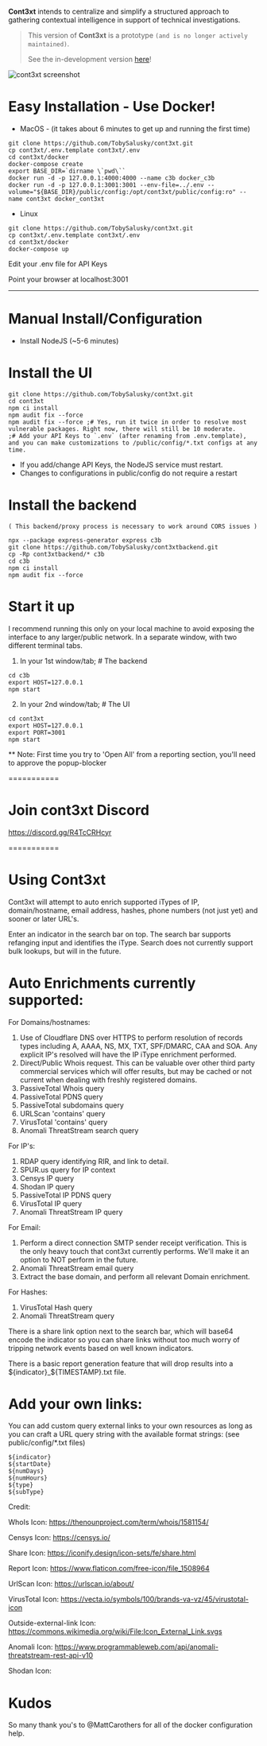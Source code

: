 **Cont3xt** intends to centralize and simplify a structured approach to gathering contextual intelligence in support of technical investigations.

> This version of **Cont3xt** is a prototype `(and is no longer actively maintained)`. 
> 
> See the in-development version [here](https://github.com/arkime/arkime/tree/cont3xt6)!

![cont3xt screenshot](https://github.com/TobySalusky/cont3xt/blob/master/public/images/Capture.PNG?raw=true)

# Easy Installation - Use Docker!
* MacOS - (it takes about 6 minutes to get up and running the first time)
```
git clone https://github.com/TobySalusky/cont3xt.git
cp cont3xt/.env.template cont3xt/.env
cd cont3xt/docker
docker-compose create
export BASE_DIR=`dirname \`pwd\``
docker run -d -p 127.0.0.1:4000:4000 --name c3b docker_c3b
docker run -d -p 127.0.0.1:3001:3001 --env-file=../.env --volume="${BASE_DIR}/public/config:/opt/cont3xt/public/config:ro" --name cont3xt docker_cont3xt
```

* Linux
```
git clone https://github.com/TobySalusky/cont3xt.git
cp cont3xt/.env.template cont3xt/.env
cd cont3xt/docker
docker-compose up
```
Edit your .env file for API Keys

Point your browser at localhost:3001

---

# Manual Install/Configuration

* Install NodeJS (~5-6 minutes)

# Install the UI
```
git clone https://github.com/TobySalusky/cont3xt.git
cd cont3xt
npm ci install
npm audit fix --force
npm audit fix --force ;# Yes, run it twice in order to resolve most vulnerable packages. Right now, there will still be 10 moderate.
;# Add your API Keys to `.env` (after renaming from .env.template), and you can make customizations to /public/config/*.txt configs at any time.
```

* If you add/change API Keys, the NodeJS service must restart.
* Changes to configurations in public/config do not require a restart


# Install the backend 

`( This backend/proxy process is necessary to work around CORS issues )`
```
npx --package express-generator express c3b
git clone https://github.com/TobySalusky/cont3xtbackend.git
cp -Rp cont3xtbackend/* c3b
cd c3b
npm ci install
npm audit fix --force
```

# Start it up

I recommend running this only on your local machine to avoid exposing the interface to any larger/public network. In a separate window, with two different terminal tabs.

1. In your 1st window/tab; # The backend 
```
cd c3b
export HOST=127.0.0.1
npm start
```

2. In your 2nd window/tab; # The UI  
```
cd cont3xt
export HOST=127.0.0.1
export PORT=3001
npm start
```

** Note: First time you try to 'Open All' from a reporting section, you'll need to approve the popup-blocker

===========
# Join cont3xt Discord

https://discord.gg/R4TcCRHcyr

===========

# Using Cont3xt

Cont3xt will attempt to auto enrich supported iTypes of IP, domain/hostname, email address, hashes, phone numbers (not just yet) and sooner or later URL's.

Enter an indicator in the search bar on top. The search bar supports refanging input and identifies the iType. Search does not currently support bulk lookups, but will in the future.


# Auto Enrichments currently supported:

For Domains/hostnames:
1. Use of Cloudflare DNS over HTTPS to perform resolution of records types including A, AAAA, NS, MX, TXT, SPF/DMARC, CAA and SOA. Any explicit IP's resolved will have the IP iType enrichment performed.
2. Direct/Public Whois request. This can be valuable over other third party commercial services which will offer results, but may be cached or not current when dealing with freshly registered domains.
3. PassiveTotal Whois query
4. PassiveTotal PDNS query
5. PassiveTotal subdomains query
6. URLScan 'contains' query 
7. VirusTotal 'contains' query
8. Anomali ThreatStream search query


For IP's:
1. RDAP query identifying RIR, and link to detail.
2. SPUR.us query for IP context
3. Censys IP query
4. Shodan IP query
5. PassiveTotal IP PDNS query
6. VirusTotal IP query
7. Anomali ThreatStream IP query


For Email:
1. Perform a direct connection SMTP sender receipt verification. This is the only heavy touch that cont3xt currently performs. We'll make it an option to NOT perform in the future.
2. Anomali ThreatStream email query
3. Extract the base domain, and perform all relevant Domain enrichment.


For Hashes:
1. VirusTotal Hash query
2. Anomali ThreatStream query


There is a share link option next to the search bar, which will base64 encode the indicator so you can share links without too much worry of tripping network events based on well known indicators.

There is a basic report generation feature that will drop results into a ${indicator}_${TIMESTAMP}.txt file.



# Add your own links:

You can add custom query external links to your own resources as long as you can craft a URL query string with the available format strings: (see public/config/*.txt files)

```
${indicator}
${startDate}
${numDays}
${numHours}
${type}
${subType}
```


Credit:

WhoIs Icon: https://thenounproject.com/term/whois/1581154/

Censys Icon: https://censys.io/

Share Icon: https://iconify.design/icon-sets/fe/share.html

Report Icon: https://www.flaticon.com/free-icon/file_1508964

UrlScan Icon: https://urlscan.io/about/

VirusTotal Icon: https://vecta.io/symbols/100/brands-va-vz/45/virustotal-icon

Outside-external-link Icon: https://commons.wikimedia.org/wiki/File:Icon_External_Link.svgs

Anomali Icon: https://www.programmableweb.com/api/anomali-threatstream-rest-api-v10

Shodan Icon: 


# Kudos
So many thank you's to @MattCarothers for all of the docker configuration help.

